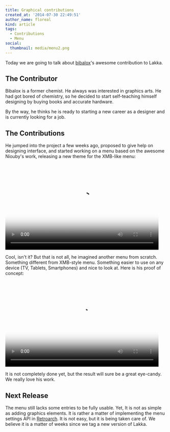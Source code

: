 ```yaml
---
title: Graphical contributions
created_at: '2014-07-30 22:49:51'
author_name: floreal
kind: article
tags:
  - Contributions
  - Menu
social:
  thumbnail: media/menu2.png
---
```


Today we are going to talk about [bibalox](http://www.calcium-studio.fr/)'s awesome contribution to Lakka.

## The Contributor

Bibalox is a former chemist. He always was interested in graphics arts. He had got bored of chemistry, so he decided to start self-teaching himself designing by buying books and accurate hardware.

By the way, he thinks he is ready to starting a new career as a designer and is currently looking for a job.

## The Contributions

He jumped into the project a few weeks ago, proposed to give help on designing interface, and started working on a menu based on the awesome Niouby's work, releasing a new theme for the XMB-like menu:

<video poster="media/menu1.png" preload="auto" controls width="480" height="270">
  <source src="https://media.lakka.tv/articles/2014/07/30/graphical-contributions/menu1.ogv" type="video/ogv" />
  <source src="https://media.lakka.tv/articles/2014/07/30/graphical-contributions/menu1.mp4" type="video/mp4" />
  <source src="https://media.lakka.tv/articles/2014/07/30/graphical-contributions/menu1.webm" type="video/webm" />
</video>

Cool, isn't it? But that is not all, he imagined another menu from scratch. Something different from XMB-style menu. Something easier to use on any device (TV, Tablets, Smartphones) and nice to look at. Here is his proof of concept:

<video poster="media/menu2.png" preload="auto" controls width="480" height="270">
  <source src="https://media.lakka.tv/articles/2014/07/30/graphical-contributions/menu2.ogv" type="video/ogv" />
  <source src="https://media.lakka.tv/articles/2014/07/30/graphical-contributions/menu2.mp4" type="video/mp4" />
  <source src="https://media.lakka.tv/articles/2014/07/30/graphical-contributions/menu2.webm" type="video/webm" />
</video>

It is not completely done yet, but the result will sure be a great eye-candy. We really love his work.

## Next Release

The menu still lacks some entries to be fully usable. Yet, It is not as simple as adding graphics elements. It is rather a matter of implementing the menu settings API in [Retroarch](https://www.retroarch.com/). It is not easy, but it is being taken care of. We believe it is a matter of weeks since we tag a new version of Lakka.
